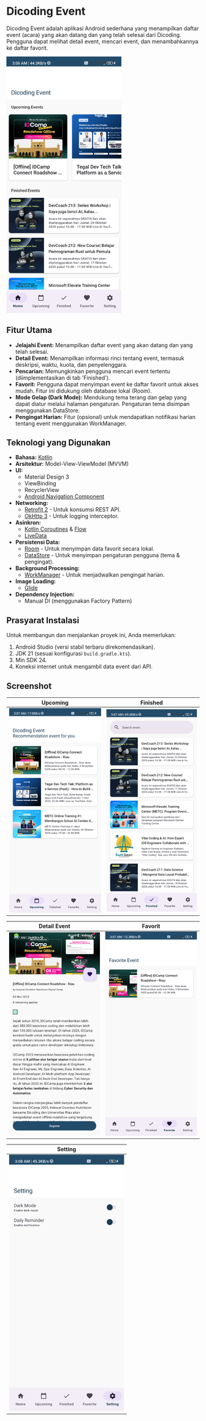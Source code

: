 # Dicoding Event

Dicoding Event adalah aplikasi Android sederhana yang menampilkan daftar event (acara) yang akan datang dan yang telah selesai dari Dicoding. Pengguna dapat melihat detail event, mencari event, dan menambahkannya ke daftar favorit.

<img src="screenshots/home.png" width="300">

## Fitur Utama

* **Jelajahi Event:** Menampilkan daftar event yang akan datang dan yang telah selesai.
* **Detail Event:** Menampilkan informasi rinci tentang event, termasuk deskripsi, waktu, kuota, dan penyelenggara.
* **Pencarian:** Memungkinkan pengguna mencari event tertentu (diimplementasikan di tab 'Finished').
* **Favorit:** Pengguna dapat menyimpan event ke daftar favorit untuk akses mudah. Fitur ini didukung oleh database lokal (Room).
* **Mode Gelap (Dark Mode):** Mendukung tema terang dan gelap yang dapat diatur melalui halaman pengaturan. Pengaturan tema disimpan menggunakan DataStore.
* **Pengingat Harian:** Fitur (opsional) untuk mendapatkan notifikasi harian tentang event menggunakan WorkManager.

## Teknologi yang Digunakan

* **Bahasa:** [Kotlin](https://kotlinlang.org/)
* **Arsitektur:** Model-View-ViewModel (MVVM)
* **UI:**
    * Material Design 3
    * ViewBinding
    * RecyclerView
    * [Android Navigation Component](https://developer.android.com/guide/navigation)
* **Networking:**
    * [Retrofit 2](https://square.github.io/retrofit/) - Untuk konsumsi REST API.
    * [OkHttp 3](https://square.github.io/okhttp/) - Untuk logging interceptor.
* **Asinkron:**
    * [Kotlin Coroutines](https://kotlinlang.org/docs/coroutines-overview.html) & [Flow](https://kotlinlang.org/docs/flow.html)
    * [LiveData](https://developer.android.com/topic/libraries/architecture/livedata)
* **Persistensi Data:**
    * [Room](https://developer.android.com/training/data-storage/room) - Untuk menyimpan data favorit secara lokal.
    * [DataStore](https://developer.android.com/topic/libraries/architecture/datastore) - Untuk menyimpan pengaturan pengguna (tema & pengingat).
* **Background Processing:**
    * [WorkManager](https://developer.android.com/topic/libraries/architecture/workmanager) - Untuk menjadwalkan pengingat harian.
* **Image Loading:**
    * [Glide](https://github.com/bumptech/glide)
* **Dependency Injection:**
    * Manual DI (menggunakan Factory Pattern)

## Prasyarat Instalasi

Untuk membangun dan menjalankan proyek ini, Anda memerlukan:
1.  Android Studio (versi stabil terbaru direkomendasikan).
2.  JDK 21 (sesuai konfigurasi `build.gradle.kts`).
3.  Min SDK 24.
4.  Koneksi internet untuk mengambil data event dari API.

## Screenshot

| Upcoming | Finished |
| :---: | :---: |
| <img src="screenshots/upcoming.png" width="300"> | <img src="screenshots/finished.png" width="300"> |

| Detail Event | Favorit |
| :---: | :---: |
| <img src="screenshots/detail.png" width="300"> | <img src="screenshots/favorite.png" width="300"> |

| Setting |
| :---: |
| <img src="screenshots/setting.png" width="300"> |
